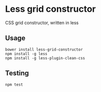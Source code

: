 # Less grid constructor
CSS grid constructor, written in less

## Usage
```
bower install less-grid-constructor
npm install -g less
npm install -g less-plugin-clean-css
```

## Testing
```
npm test
```
